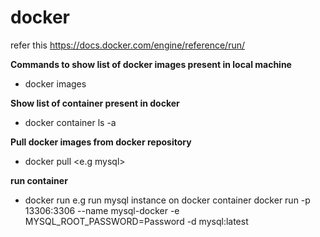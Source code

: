 # docker
refer this https://docs.docker.com/engine/reference/run/

**Commands to show list of docker images present in local machine**

- docker images

**Show list of container present in docker**

- docker container ls -a

**Pull docker images from docker repository**

- docker pull <e.g mysql>

**run container**
- docker run 
 e.g run mysql instance on docker container
 docker run -p 13306:3306 --name mysql-docker -e MYSQL_ROOT_PASSWORD=Password -d mysql:latest
